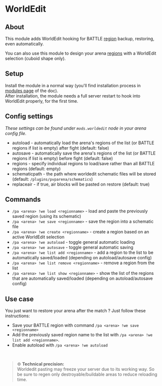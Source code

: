 # WorldEdit

## About

This module adds WorldEdit hooking for BATTLE [region](../regions.md) backup, restoring, even automatically.

You can also use this module to design your arena [regions](../regions.md) with a WorldEdit selection (cuboid shape only).

## Setup

Install the module in a normal way (you'll find installation process in 
[modules page](../modules.md#installing-modules) of the doc).  
After installation, the module needs a full server restart to hook into WorldEdit properly, for the first time.

## Config settings

*These settings can be found under `mods.worldedit` node in your arena config file.*

- autoload - automatically load the arena's regions of the list (or BATTLE regions if list is empty) after fight (default: false)
- autosave - automatically save the arena's regions of the list (or BATTLE regions if list is empty) before fight (default: false)
- regions - specify individual regions to load/save rather than all BATTLE regions (default: empty)
- schematicpath - the path where worldedit schematic files will be stored (default: `/plugins/pvparena/schematics`)
- replaceair - if true, air blocks will be pasted on restore (default: true)

## Commands

- `/pa <arena> !we load <regionname>` \- load and paste the previously saved region (using its schematic)
- `/pa <arena> !we save <regionname>` \- save the region into a schematic file
- `/pa <arena> !we create <regionname>` \- create a region based on an active WorldEdit selection
- `/pa <arena> !we autoload` \- toggle general automatic loading
- `/pa <arena> !we autosave` \- toggle general automatic saving
- `/pa <arena> !we list add <regionname>` \- add a region to the list to be automatically saved/loaded (depending on autoload/autosave config)
- `/pa <arena> !we list remove <regionname>` \- remove a region from the list
- `/pa <arena> !we list show <regionname>` \- show the list of the regions that are automatically saved/loaded (depending on autoload/autosave config)


## Use case

You just want to restore your arena after the match ? Just follow these instructions:
- Save your BATTLE region with command `/pa <arena> !we save <regionname>`
- Add the previously saved region name to the list with `/pa <arena> !we list add <regionname>`.
- Enable autoload with `/pa <arena> !we autoload`

<br>

> ⚙ **Technical precision:**  
> Worldedit pasting may freeze your server due to its working way. 
> So be sure to regen only destroyable/buildable areas to reduce reloading time.

